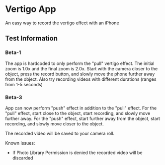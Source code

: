 # Vertigo App

An easy way to record the vertigo effect with an iPhone

## Test Information

### Beta-1

The app is hardcoded to only perform the "pull" vertigo effect. The initial zoom is 1.0x and the final zoom is 2.0x. Start with the camera closer to the object, press the record button, and slowly move the phone further away from the object. Also try recording videos with different durations (ranges from 1-5 seconds)

### Beta-3

App can now perform "push" effect in addition to the "pull" effect. For the "pull" effect, start close to the object, start recording, and slowly move further away. For the "push" effect, start further away from the object, start recording, and slowly move closer to the object.

The recorded video will be saved to your camera roll.

Known Issues:
- If Photo Library Permission is denied the recorded video will be discarded

